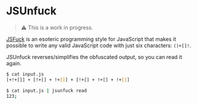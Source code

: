 # JSUnfuck

> ⚠ This is a work in progress.

[JSFuck](http://jsfuck.com) is an esoteric programming style for JavaScript that makes it possible to write any valid JavaScript code with just six characters: `()+[]!`.

JSUnfuck reverses/simplifies the obfuscated output, so you can read it again.
```sh
$ cat input.js
[+!+[]] + [!+[] + !+[]] + [!+[] + !+[] + !+[]]

$ cat input.js | jsunfuck read 
123;
```

